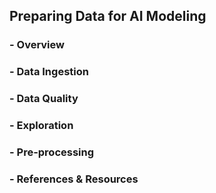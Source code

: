 ## Preparing Data for AI Modeling
### - Overview
### - Data Ingestion
### - Data Quality
### - Exploration
### - Pre-processing
### - References & Resources

